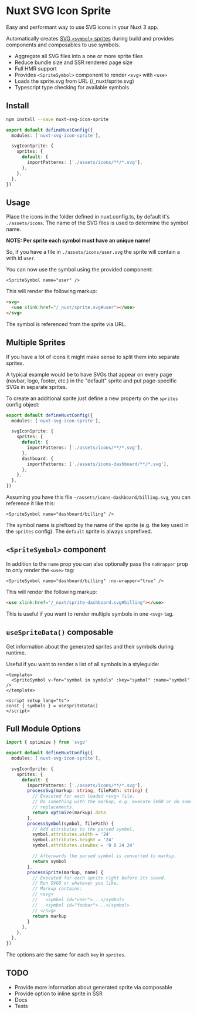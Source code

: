 # Nuxt SVG Icon Sprite

Easy and performant way to use SVG icons in your Nuxt 3 app.

Automatically creates [SVG `<symbol>`
sprites](https://www.sitepoint.com/use-svg-image-sprites/) during build and
provides components and composables to use symbols.

- Aggregate all SVG files into a one or more sprite files
- Reduce bundle size and SSR rendered page size
- Full HMR support
- Provides `<SpriteSymbol>` component to render `<svg>` with `<use>`
- Loads the sprite.svg from URL (/_nuxt/sprite.svg)
- Typescript type checking for available symbols

## Install

```bash
npm install --save nuxt-svg-icon-sprite
```

```typescript
export default defineNuxtConfig({
  modules: ['nuxt-svg-icon-sprite'],

  svgIconSprite: {
    sprites: {
      default: {
        importPatterns: ['./assets/icons/**/*.svg'],
      },
    },
  },
})
```

## Usage

Place the icons in the folder defined in nuxt.config.ts, by default it's
`./assets/icons`. The name of the SVG files is used to determine the symbol
name.

**NOTE: Per sprite each symbol must have an unique name!**

So, if you have a file in `./assets/icons/user.svg` the sprite will contain a
<symbol> with id `user`.

You can now use the symbol using the provided component:

```vue
<SpriteSymbol name="user" />
```

This will render the following markup:

```html
<svg>
  <use xlink:href="/_nuxt/sprite.svg#user"></use>
</svg>
```

The symbol is referenced from the sprite via URL.

## Multiple Sprites

If you have a lot of icons it might make sense to split them into separate
sprites.

A typical example would be to have SVGs that appear on every page (navbar,
logo, footer, etc.) in the "default" sprite and put page-specific SVGs in
separate sprites.

To create an additional sprite just define a new property on the `sprites`
config object:

```typescript
export default defineNuxtConfig({
  modules: ['nuxt-svg-icon-sprite'],

  svgIconSprite: {
    sprites: {
      default: {
        importPatterns: ['./assets/icons/**/*.svg'],
      },
      dashboard: {
        importPatterns: ['./assets/icons-dashboard/**/*.svg'],
      },
    },
  },
})
```

Assuming you have this file `~/assets/icons-dashboard/billing.svg`, you can
reference it like this:

```vue
<SpriteSymbol name="dashboard/billing" />
```

The symbol name is prefixed by the name of the sprite (e.g. the key used in the
`sprites` config). The `default` sprite is always unprefixed.

## `<SpriteSymbol>` component

In addition to the `name` prop you can also optionally pass the `noWrapper`
prop to only render the `<use>` tag:

```vue
<SpriteSymbol name="dashboard/billing" :no-wrapper="true" />
```

This will render the following markup:

```html
<use xlink:href="/_nuxt/sprite-dashboard.svg#billing"></use>
```

This is useful if you want to render multiple symbols in one `<svg>` tag.

## `useSpriteData()` composable

Get information about the generated sprites and their symbols during runtime.

Useful if you want to render a list of all symbols in a styleguide:

```vue
<template>
  <SpriteSymbol v-for="symbol in symbols" :key="symbol" :name="symbol" />
</template>

<script setup lang="ts">
const { symbols } = useSpriteData()
</script>
```

## Full Module Options

```typescript
import { optimize } from 'svgo'

export default defineNuxtConfig({
  modules: ['nuxt-svg-icon-sprite'],

  svgIconSprite: {
    sprites: {
      default: {
        importPatterns: ['./assets/icons/**/*.svg'],
        processSvg(markup: string, filePath: string) {
          // Executed for each loaded <svg> file.
          // Do something with the markup, e.g. execute SVGO or do some string
          // replacements.
          return optimize(markup).data
        },
        processSymbol(symbol, filePath) {
          // Add attributes to the parsed symbol.
          symbol.attributes.width = '24'
          symbol.attributes.height = '24'
          symbol.attributes.viewBox = '0 0 24 24'

          // Afterwards the parsed symbol is converted to markup.
          return symbol
        },
        processSprite(markup, name) {
          // Executed for each sprite right before its saved.
          // Run SVGO or whatever you like.
          // Markup contains:
          // <svg>
          //   <symbol id="user">...</symbol>
          //   <symbol id="foobar">...</symbol>
          // </svg>
          return markup
        }
      },
    },
  },
})
```

The options are the same for each `key` in `sprites`.

## TODO

- Provide more information about generated sprite via composable
- Provide option to inline sprite in SSR
- Docs
- Tests
